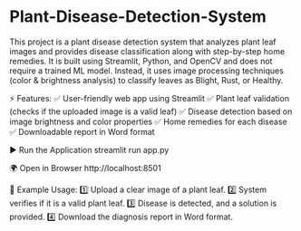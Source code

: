 # Plant-Disease-Detection-System

This project is a plant disease detection system that analyzes plant leaf images and provides disease classification along with step-by-step home remedies. It is built using Streamlit, Python, and OpenCV and does not require a trained ML model. Instead, it uses image processing techniques (color & brightness analysis) to classify leaves as Blight, Rust, or Healthy.

⚡ Features:
✅ User-friendly web app using Streamlit
✅ Plant leaf validation (checks if the uploaded image is a valid leaf)
✅ Disease detection based on image brightness and color properties
✅ Home remedies for each disease
✅ Downloadable report in Word format


▶️ Run the Application
   streamlit run app.py

🌍 Open in Browser
    http://localhost:8501

    
📌 Example Usage:
1️⃣ Upload a clear image of a plant leaf.
2️⃣ System verifies if it is a valid plant leaf.
3️⃣ Disease is detected, and a solution is provided.
4️⃣ Download the diagnosis report in Word format.
